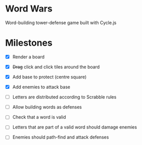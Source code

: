# Word Wars
Word-building tower-defense game built with Cycle.js

# Milestones

 - [x] Render a board
 - [x] ~~Drag~~ click and click tiles around the board
 - [x] Add base to protect (centre square)
 - [x] Add enemies to attack base
 - [ ] Letters are distributed according to Scrabble rules
 - [ ] Allow building words as defenses
  - [ ] Check that a word is valid
  - [ ] Letters that are part of a valid word should damage enemies
  - [ ] Enemies should path-find and attack defenses


